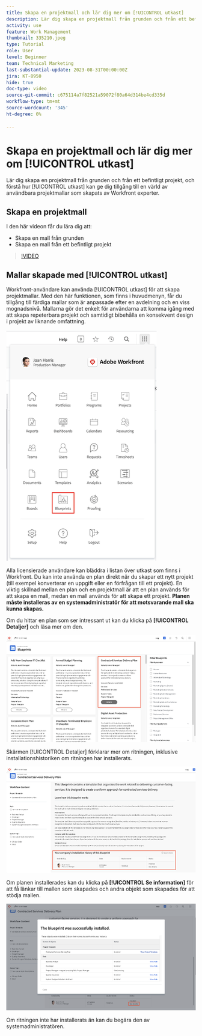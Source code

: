 ```yaml
---
title: Skapa en projektmall och lär dig mer om [!UICONTROL utkast]
description: Lär dig skapa en projektmall från grunden och från ett befintligt projekt, och förstå hur [!UICONTROL utkast] kan ge dig tillgång till en värld av användbara projektmallar som skapats av Workfront experter.
activity: use
feature: Work Management
thumbnail: 335210.jpeg
type: Tutorial
role: User
level: Beginner
team: Technical Marketing
last-substantial-update: 2023-08-31T00:00:00Z
jira: KT-8950
hide: true
doc-type: video
source-git-commit: c675114a7f82521a59072f80a64d314be4cd335d
workflow-type: tm+mt
source-wordcount: '345'
ht-degree: 0%

---
```


# Skapa en projektmall och lär dig mer om [!UICONTROL utkast]

Lär dig skapa en projektmall från grunden och från ett befintligt projekt, och förstå hur [!UICONTROL utkast] kan ge dig tillgång till en värld av användbara projektmallar som skapats av Workfront experter.

## Skapa en projektmall

I den här videon får du lära dig att:

* Skapa en mall från grunden
* Skapa en mall från ett befintligt projekt

>[!VIDEO](https://video.tv.adobe.com/v/335210/?quality=12&learn=on)

## Mallar skapade med [!UICONTROL utkast]

Workfront-användare kan använda [!UICONTROL utkast] för att skapa projektmallar. Med den här funktionen, som finns i huvudmenyn, får du tillgång till färdiga mallar som är anpassade efter en avdelning och en viss mognadsnivå. Mallarna gör det enkelt för användarna att komma igång med att skapa repeterbara projekt och samtidigt bibehålla en konsekvent design i projekt av liknande omfattning.

![Utskrifter på huvudmenyn](assets/pt-blueprints-01.png)

Alla licensierade användare kan bläddra i listan över utkast som finns i Workfront. Du kan inte använda en plan direkt när du skapar ett nytt projekt (till exempel konverterar en uppgift eller en förfrågan till ett projekt). En viktig skillnad mellan en plan och en projektmall är att en plan används för att skapa en mall, medan en mall används för att skapa ett projekt. **Planen måste installeras av en systemadministratör för att motsvarande mall ska kunna skapas.**

Om du hittar en plan som ser intressant ut kan du klicka på **[!UICONTROL Detaljer]** och läsa mer om den.

![Lista över utkast](assets/pt-blueprints-02.png)

Skärmen [!UICONTROL Detaljer] förklarar mer om ritningen, inklusive installationshistoriken om ritningen har installerats.

![Information om användning av en plan](assets/pt-blueprints-03.png)

Om planen installerades kan du klicka på **[!UICONTROL Se information]** för att få länkar till mallen som skapades och andra objekt som skapades för att stödja mallen.

![Information om installation av en plan](assets/pt-blueprints-04.png)

Om ritningen inte har installerats än kan du begära den av systemadministratören.

